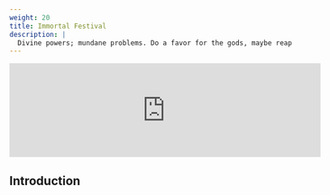```yaml
---
weight: 20
title: Immortal Festival
description: |
  Divine powers; mundane problems. Do a favor for the gods, maybe reap the benefits?
---
```

<iframe frameborder="0" src="https://itch.io/embed/1226505?linkback=true" width="552" height="167"><a href="https://jasonwardell.itch.io/immortal-festival">Immortal Festival by jason wardell</a></iframe>

## Introduction
